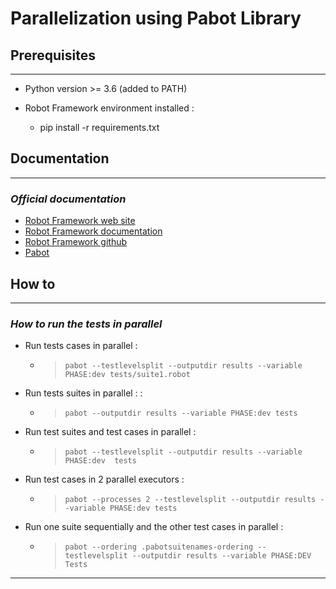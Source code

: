 # Parallelization using Pabot Library

## **Prerequisites**

---

- Python version >= 3.6 (added to PATH)

- Robot Framework environment installed :
    - pip install -r requirements.txt

## **Documentation**

---

### *Official documentation*
- [Robot Framework web site](https://robotframework.org/)
- [Robot Framework documentation](https://robotframework.org/robotframework/)
- [Robot Framework github](https://github.com/robotframework/robotframework)
- [Pabot](https://github.com/robotframework/robotframework)


## **How to**

---

### *How to run the tests in parallel*

- Run tests cases in parallel : 
    - > `pabot --testlevelsplit --outputdir results --variable PHASE:dev tests/suite1.robot`

- Run tests suites in parallel :  :  
    - > `pabot --outputdir results --variable PHASE:dev tests`

- Run test suites and test cases in parallel : 
    - > `pabot --testlevelsplit --outputdir results --variable PHASE:dev  tests`

- Run test cases in 2 parallel executors :
    - > `pabot --processes 2 --testlevelsplit --outputdir results --variable PHASE:dev tests`

- Run one suite sequentially and the other test cases in parallel :
    - > `pabot --ordering .pabotsuitenames-ordering --testlevelsplit --outputdir results --variable PHASE:DEV Tests`
---


